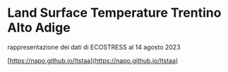 # Land Surface Temperature Trentino Alto Adige

rappresentazione dei dati di ECOSTRESS al 14 agosto 2023

[https://napo.github.io/ltstaa](https://napo.github.io/ltstaa)
